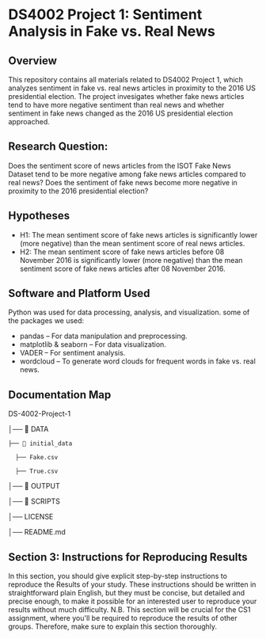 # DS4002 Project 1: Sentiment Analysis in Fake vs. Real News 

## Overview
This repository contains all materials related to DS4002 Project 1, which analyzes sentiment in fake vs. real news articles in proximity to the 2016 US presidential election. The project invesigates whether fake news articles tend to have more negative sentiment than real news and whether sentiment in fake news changed as the 2016 US presidential election approached.

## Research Question: 
Does the sentiment score of news articles from the ISOT Fake News Dataset tend to be more negative among fake news articles compared to real news? Does the sentiment of fake news
become more negative in proximity to the 2016 presidential election?

## Hypotheses
- H1: The mean sentiment score of fake news articles is significantly lower (more negative) than the mean sentiment score of real news articles.  
- H2: The mean sentiment score of fake news articles before 08 November 2016 is significantly lower (more negative) than the mean sentiment score of fake news articles after 08 November 2016.

## Software and Platform Used
Python was used for data processing, analysis, and visualization.
some of the packages we used: 
- pandas – For data manipulation and preprocessing.
- matplotlib & seaborn – For data visualization.
- VADER – For sentiment analysis.
- wordcloud – To generate word clouds for frequent words in fake vs. real news.


## Documentation Map

DS-4002-Project-1 

│── 📂 DATA 

    ├── 📂 initial_data 
  
      ├── Fake.csv  
    
      ├── True.csv 
    
│── 📂 OUTPUT 

│── 📂 SCRIPTS 

│── LICENSE 

│── README.md     


## Section 3: Instructions for Reproducing Results
In this section, you should give explicit step-by-step instructions to reproduce the Results of your study. These instructions should be written in straightforward plain English, but they must be concise, but detailed and precise enough, to make it possible for an interested user to reproduce your results without much difficulty. N.B. This section will be crucial for the CS1 assignment, where you'll be required to reproduce the results of other groups. Therefore, make sure to explain this section thoroughly. 
